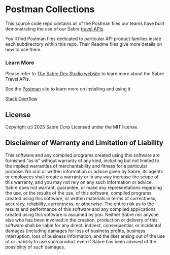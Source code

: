 # Postman Collections

This source code repo contains all of the Postman files our teams have built demonstrating the use of our Sabre [travel APIs](https://developer.sabre.com/).

You'll find Postman files dedicated to particular API product families inside each subdirectory within this repo. Their Readme files give more details on how to use them.

### Learn More

Please refer to [The Sabre Dev Studio website](https://developer.sabre.com/) to learn more about the Sabre Travel APIs.

See the [Postman](https://www.postman.com/) site to learn more on installing and using it. 

[Stack Overflow](https://stackoverflow.com/questions/tagged/sabre)

## License
Copyright (c) 2025 Sabre Corp Licensed under the MIT license.

## Disclaimer of Warranty and Limitation of Liability

This software and any compiled programs created using this software are furnished “as is” without warranty of any kind, including but not limited to the implied warranties of merchantability and fitness for a particular purpose. No oral or written information or advice given by Sabre, its agents or employees shall create a warranty or in any way increase the scope of this warranty, and you may not rely on any such information or advice.
Sabre does not warrant, guarantee, or make any representations regarding the use, or the results of the use, of this software, compiled programs created using this software, or written materials in terms of correctness, accuracy, reliability, currentness, or otherwise. The entire risk as to the results and performance of this software and any compiled applications created using this software is assumed by you. Neither Sabre nor anyone else who has been involved in the creation, production or delivery of this software shall be liable for any direct, indirect, consequential, or incidental damages (including damages for loss of business profits, business interruption, loss of business information, and the like) arising out of the use of or inability to use such product even if Sabre has been advised of the possibility of such damages.
